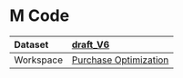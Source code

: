 



# M Code

|Dataset|[draft_V6](./../draft_V6.md)|
| :--- | :--- |
|Workspace|[Purchase Optimization](../../Workspaces/Purchase-Optimization.md)|
